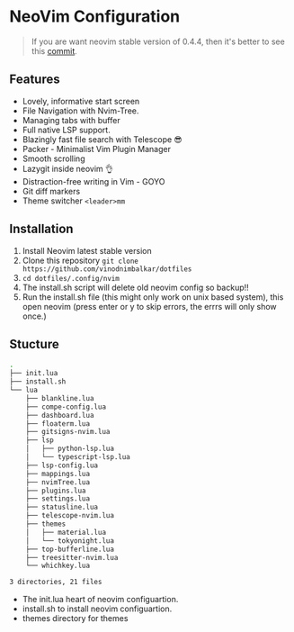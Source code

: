 # NeoVim Configuration

> If you are want neovim stable version of 0.4.4, then it's better to see this [commit](https://github.com/vinodnimbalkar/dotfiles/tree/06b03155e0063b0104949512a6888aefca4f2d25/.config/nvim).

## Features

- Lovely, informative start screen
- File Navigation with Nvim-Tree.
- Managing tabs with buffer
- Full native LSP support.
- Blazingly fast file search with Telescope 😎
- Packer - Minimalist Vim Plugin Manager
- Smooth scrolling
- Lazygit inside neovim :ok_hand:
- Distraction-free writing in Vim - GOYO
- Git diff markers
- Theme switcher `<leader>mm`

## Installation

1. Install Neovim latest stable version
2. Clone this repository `git clone https://github.com/vinodnimbalkar/dotfiles`
3. `cd dotfiles/.config/nvim`
4. The install.sh script will delete old neovim config so backup!!
5. Run the install.sh file (this might only work on unix based system), this open neovim (press enter or y to skip errors, the errrs will only show once.)

## Stucture

```bash
.
├── init.lua
├── install.sh
└── lua
    ├── blankline.lua
    ├── compe-config.lua
    ├── dashboard.lua
    ├── floaterm.lua
    ├── gitsigns-nvim.lua
    ├── lsp
    │   ├── python-lsp.lua
    │   └── typescript-lsp.lua
    ├── lsp-config.lua
    ├── mappings.lua
    ├── nvimTree.lua
    ├── plugins.lua
    ├── settings.lua
    ├── statusline.lua
    ├── telescope-nvim.lua
    ├── themes
    │   ├── material.lua
    │   └── tokyonight.lua
    ├── top-bufferline.lua
    ├── treesitter-nvim.lua
    └── whichkey.lua

3 directories, 21 files
```

- The init.lua heart of neovim configuartion.
- install.sh to install neovim configuartion.
- themes directory for themes
